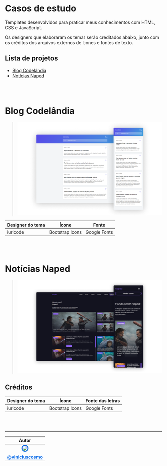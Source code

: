 # Casos de estudo

Templates desenvolvidos para praticar meus conhecimentos com HTML, CSS e JavaScript.

Os designers que elaboraram os temas serão creditados abaixo, junto com os créditos dos arquivos externos de ícones e fontes de texto.

## Lista de projetos
* [Blog Codelândia](#blog-codelândia)
* [Notícias Naped](#notícias-naped)
<br />
<br />

# Blog Codelândia
>![Blog Codelândia](assets/images/blog_codelandia.png)

<table>
    <thead>
        <tr>
            <th>Designer do tema</th>
            <th>Ícone</th>
            <th>Fonte</th>
        </tr>
    </thead>
    <tbody>
        <tr>
            <td>iuricode</td>
            <td>Bootstrap Icons</td>
            <td>Google Fonts</td>
        </tr>
    </tbody>
</table>
<br />
<br />

# Notícias Naped
>![Notícias Naped](assets/images/noticias_naped.png)

## Créditos
<table>
    <thead>
        <tr>
            <th>Designer do tema</th>
            <th>Ícone</th>
            <th>Fonte das letras</th>
        </tr>
    </thead>
    <tbody>
        <tr>
            <td>iuricode</td>
            <td>Bootstrap Icons</td>
            <td>Google Fonts</td>
        </tr>
    </tbody>
</table>
<br />
<br />

<hr />

<table>
    <thead>
        <tr>
            <th align="center">Autor</th>
        </tr>
    </thead>
    <tbody>
        <tr>
            <td align="center">
                <a href="https://github.com/viniciuscosmome">
                    <img
                        width="125"
                        src="https://avatars.githubusercontent.com/u/48590313?v=4"
                        style="max-width:100%;border-radius:50%;border:3px solid #0f6ee8;">
                </a>
            </td>
        </tr>
        <tr>
            <td align="center">
                <a
                    href="https://github.com/viniciuscosmome"
                    style="color: #0f6ee8;">
                    <strong>@viniciuscosmo</strong>
                </a>
            </td>
        </tr>
    </tbody>
</table>